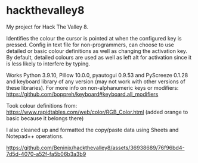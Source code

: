 # hackthevalley8
My project for Hack The Valley 8.

Identifies the colour the cursor is pointed at when the configured key is pressed.
Config in text file for non-programmers, can choose to use detailed or basic colour definitions as well as changing the activation key.
By default, detailed colours are used as well as left alt for activation since it is less likely to interfere by typing.

Works Python 3.9.10, Pillow 10.0.0, pyautogui 0.9.53 and PyScreeze 0.1.28 and keyboard library of any version (may not work with other versions of these libraries).
For more info on non-alphanumeric keys or modifiers: https://github.com/boppreh/keyboard#keyboard.all_modifiers

Took colour definitions from: https://www.rapidtables.com/web/color/RGB_Color.html (added orange to basic because it belongs there)

I also cleaned up and formatted the copy/paste data using Sheets and Notepad++ operations.


https://github.com/Beninix/hackthevalley8/assets/36938689/76f96bd4-7d5d-4070-a52f-fa5b06b3a3b9

